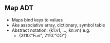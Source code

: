 ## Map ADT

- Maps bind keys to values
- Aka associative array, dictionary, symbol table
- Abstract notation:
  {k1:v1, ..., kn:vn}
  e.g.
  - {3110:"Fun", 2110:"OO"}

